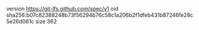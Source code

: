 version https://git-lfs.github.com/spec/v1
oid sha256:b07c82388248b73f56294b76c58c1a206b2f1dfeb431b87246fe28c5e26d061c
size 362
